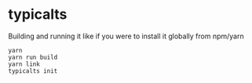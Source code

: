 # typicalts

Building and running it like if you were to install it globally from npm/yarn

```
yarn
yarn run build
yarn link
typicalts init
```